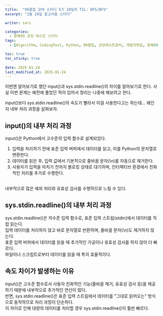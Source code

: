 ```yaml
---
title:  "99클럽 코테 스터디 5기 10일차 TIL: DFS/BFS"
excerpt: "1월 24일 알고리즘 스터디"

writer: sari

categories:
  - 항해99 코딩 테스트 스터디
tags:
  - [Algorithm, CodingTest, Python, 99클럽, 코딩테스트준비, 개발자취업, 항해99, TIL, DFS/BFS]

toc: true
toc_sticky: true
 
date: 2025-01-24
last_modified_at: 2025-01-24
---
```


이번엔 알아보기로 했던 input()과 sys.stdin.readline()의 차이를 알아보기로 한다.
사실 이번 문제는 예전에 풀었던 적이 있어서 정리는 나중에 해보려고 한다.

input()보다 sys.stdin.readline()의 속도가 빨라서 이걸 사용한다고는 하는데... 왜인지 내부 처리 과정을 살펴보자.

## input()의 내부 처리 과정

input()은 Python에서 고수준의 입력 함수로 설계되었다.
1. 입력을 처리하기 전에 표준 입력 버퍼에서 데이터를 읽고, 이를 Python의 문자열로 변환한다.
2. 데이터를 읽은 후, 입력 값에서 기본적으로 줄바꿈 문자(\n)를 자동으로 제거한다.
3. 사용자가 입력을 마치기 전까지 블로킹 상태로 대기하며, 인터랙티브 환경에서 친화적인 처리를 추가로 수행한다.
<BR>
내부적으로 많은 예외 처리와 유효성 검사를 수행하므로 느릴 수 있다.

## sys.stdin.readline()의 내부 처리 과정

sys.stdin.readline()은 저수준 입력 함수로, 표준 입력 스트림(stdin)에서 데이터를 직접 읽는다.
<BR>
입력 데이터를 처리하지 않고 바로 문자열로 반환하며, 줄바꿈 문자(\n)도 제거하지 않는다.
<BR>
표준 입력 버퍼에서 데이터를 읽을 때 추가적인 가공이나 유효성 검사를 하지 않아 더 빠르다.
<BR>
파일이나 스크립트로부터 데이터를 읽을 때 특히 효율적이다.

## 속도 차이가 발생하는 이유

input()은 고수준 함수로서 사용자 친화적인 기능(줄바꿈 제거, 유효성 검사 등)을 제공하기 때문에 내부적으로 추가적인 연산이 많다.
<BR>
반면, sys.stdin.readline()은 표준 입력 스트림에서 데이터를 "그대로 읽어오는" 방식으로 동작하므로 처리 과정이 단순하다.
<BR>
이 차이로 인해 대량의 데이터를 처리할 경우 sys.stdin.readline()이 훨씬 빠르다.
